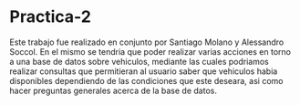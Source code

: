 # Practica-2
Este trabajo fue realizado en conjunto por Santiago Molano y Alessandro Soccol. 
En el mismo se tendria que poder realizar varias acciones en torno a una base de datos sobre vehiculos, mediante las cuales podriamos realizar consultas que permitieran al usuario saber que vehiculos habia disponibles dependiendo de las condiciones que este deseara, asi como hacer preguntas generales acerca de la base de datos. 
